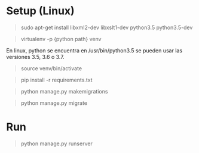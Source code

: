 # Setup (Linux)

> sudo apt-get install libxml2-dev libxslt1-dev python3.5 python3.5-dev

> virtualenv -p {python path} venv

En linux, python se encuentra en /usr/bin/python3.5 se pueden usar las versiones 3.5, 3.6 o 3.7.

> source venv/bin/activate

> pip install -r requirements.txt

> python manage.py makemigrations

> python manage.py migrate

# Run

> python manage.py runserver

